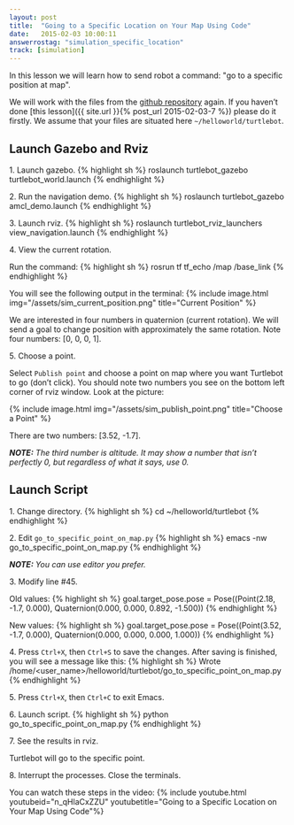 ```yaml
---
layout: post
title:  "Going to a Specific Location on Your Map Using Code"
date:   2015-02-03 10:00:11
answerrostag: "simulation_specific_location"
track: [simulation]
---
```


In this lesson we will learn how to send robot a command: "go to a specific position at map".

We will work with the files from the [github repository](https://github.com/markwsilliman/turtlebot/) again. If you haven’t done [this lesson]({{ site.url }}{% post_url 2015-02-03-7 %}) please do it firstly. We assume that your files are situated here `~/helloworld/turtlebot`.

## Launch Gazebo and Rviz

1\. Launch gazebo.
{% highlight sh %}
roslaunch turtlebot_gazebo turtlebot_world.launch
{% endhighlight %}

2\. Run the navigation demo.
{% highlight sh %}
roslaunch turtlebot_gazebo amcl_demo.launch
{% endhighlight %}

3\. Launch rviz.
{% highlight sh %}
roslaunch turtlebot_rviz_launchers view_navigation.launch
{% endhighlight %}

4\. View the current rotation.

Run the command:
{% highlight sh %}
rosrun tf tf_echo /map /base_link
{% endhighlight %}

You will see the following output in the terminal:
{% include image.html img="/assets/sim_current_position.png" title="Current Position" %}

We are interested in four numbers in quaternion (current rotation). We will send a goal to change position with approximately the same rotation. Note four numbers: [0, 0, 0, 1].

5\. Choose a point.

Select `Publish point` and choose a point on map where you want Turtlebot to go (don’t click). You should note two numbers you see on the bottom left corner of rviz window. Look at the picture:

{% include image.html img="/assets/sim_publish_point.png" title="Choose a Point" %}

There are two numbers: [3.52, -1.7].

***NOTE:*** *The third number is altitude. It may show a number that isn’t perfectly 0, but regardless of what it says, use 0.*

## Launch Script

1\. Change directory.
{% highlight sh %}
cd ~/helloworld/turtlebot
{% endhighlight %}

2\. Edit `go_to_specific_point_on_map.py`
{% highlight sh %}
emacs -nw go_to_specific_point_on_map.py
{% endhighlight %}

***NOTE:*** *You can use editor you prefer.*

3\. Modify line \#45.

Old values:
{% highlight sh %}
goal.target_pose.pose = Pose((Point(2.18, -1.7, 0.000), Quaternion(0.000, 0.000, 0.892, -1.500))
{% endhighlight %}

New values:
{% highlight sh %}
goal.target_pose.pose = Pose((Point(3.52, -1.7, 0.000), Quaternion(0.000, 0.000, 0.000, 1.000))
{% endhighlight %}

4\. Press `Ctrl+X`, then `Ctrl+S` to save the changes. After saving is finished, you will see a message like this:
{% highlight sh %}
Wrote /home/<user_name>/helloworld/turtlebot/go_to_specific_point_on_map.py
{% endhighlight %}

5\. Press `Ctrl+X`, then `Ctrl+C` to exit Emacs.

6\. Launch script.
{% highlight sh %}
python go_to_specific_point_on_map.py
{% endhighlight %}

7\. See the results in rviz.

Turtlebot will go to the specific point.

8\. Interrupt the processes. Close the terminals.

You can watch these steps in the video:
{% include youtube.html youtubeid="n_qHlaCxZZU" youtubetitle="Going to a Specific Location on Your Map Using Code"%}
